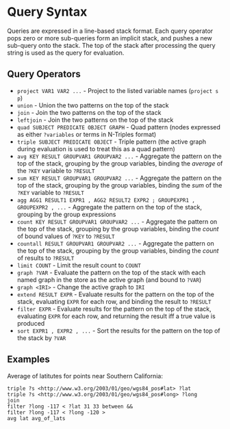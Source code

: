 # Query Syntax

Queries are expressed in a line-based stack format. Each query operator pops
zero or more sub-queries form an implicit stack, and pushes a new sub-query
onto the stack. The top of the stack after processing the query string is used
as the query for evaluation.

## Query Operators

* `project VAR1 VAR2 ...` - Project to the listed variable names (`project s p`)
* `union` - Union the two patterns on the top of the stack
* `join` - Join the two patterns on the top of the stack
* `leftjoin` - Join the two patterns on the top of the stack
* `quad SUBJECT PREDICATE OBJECT GRAPH` - Quad pattern (nodes expressed as either `?variables` or terms in N-Triples format)
* `triple SUBJECT PREDICATE OBJECT` - Triple pattern (the active graph during evaluation is used to treat this as a quad pattern)
* `avg KEY RESULT GROUPVAR1 GROUPVAR2 ...` - Aggregate the pattern on the top of the stack, grouping by the group variables, binding the *average* of the `?KEY` variable to `?RESULT`
* `sum KEY RESULT GROUPVAR1 GROUPVAR2 ...` - Aggregate the pattern on the top of the stack, grouping by the group variables, binding the *sum* of the `?KEY` variable to `?RESULT`
* `agg AGG1 RESULT1 EXPR1 , AGG2 RESULT2 EXPR2 ; GROUPEXPR1 , GROUPEXPR2 , ...` - Aggregate the pattern on the top of the stack, grouping by the group expressions
* `count KEY RESULT GROUPVAR1 GROUPVAR2 ...` - Aggregate the pattern on the top of the stack, grouping by the group variables, binding the *count* of bound values of `?KEY` to `?RESULT`
* `countall RESULT GROUPVAR1 GROUPVAR2 ...` - Aggregate the pattern on the top of the stack, grouping by the group variables, binding the *count* of results to `?RESULT`
* `limit COUNT` - Limit the result count to `COUNT`
* `graph ?VAR` - Evaluate the pattern on the top of the stack with each named graph in the store as the active graph (and bound to `?VAR`)
* `graph <IRI>` - Change the active graph to `IRI`
* `extend RESULT EXPR` - Evaluate results for the pattern on the top of the stack, evaluating `EXPR` for each row, and binding the result to `?RESULT`
* `filter EXPR` - Evaluate results for the pattern on the top of the stack, evaluating `EXPR` for each row, and returning the result iff a true value is produced
* `sort EXPR1 , EXPR2 , ...` - Sort the results for the pattern on the top of the stack by `?VAR`


## Examples

Average of latitutes for points near Southern California:

```
triple ?s <http://www.w3.org/2003/01/geo/wgs84_pos#lat> ?lat
triple ?s <http://www.w3.org/2003/01/geo/wgs84_pos#long> ?long
join
filter ?long -117 < ?lat 31 33 between &&
filter ?long -117 < ?long -120 >
avg lat avg_of_lats
```